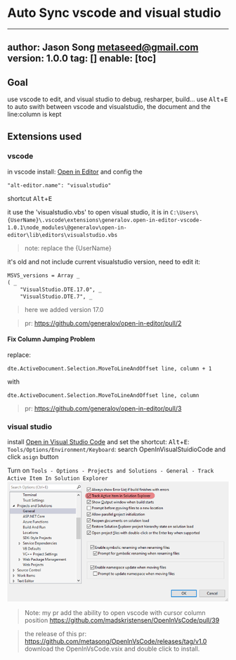
# Auto Sync vscode and visual studio
---
author: Jason Song <metaseed@gmail.com>
version: 1.0.0
tag: []
enable: [toc]
---
## Goal
use vscode to edit, and visual studio to debug, resharper, build...
use <kbd>Alt</kbd>+<kbd>E</kbd> to auto swith between vscode and visualstudio, the document and the line:column is kept
## Extensions used
### vscode
in vscode install: [Open in Editor](https://marketplace.visualstudio.com/items?itemName=generalov.open-in-editor-vscode) and config the 
```
"alt-editor.name": "visualstudio" 
```
shortcut <kbd>Alt</kbd>+<kbd>E</kbd>

it use the 'visualstudio.vbs' to open visual studio, it is in `C:\Users\{UserName}\.vscode\extensions\generalov.open-in-editor-vscode-1.0.1\node_modules\@generalov\open-in-editor\lib\editors\visualstudio.vbs`

> note: replace the {UserName}

it's old and not include current visualstudio version, need to edit it:
```vbs
MSVS_versions = Array _
( _
    "VisualStudio.DTE.17.0", _
    "VisualStudio.DTE.7", _
```
> here we added version 17.0

> pr: https://github.com/generalov/open-in-editor/pull/2

#### Fix Column Jumping Problem
replace:
```
dte.ActiveDocument.Selection.MoveToLineAndOffset line, column + 1
```
with
```
dte.ActiveDocument.Selection.MoveToLineAndOffset line, column
```
> pr: https://github.com/generalov/open-in-editor/pull/3

### visual studio
install [Open in Visual Studio Code](https://marketplace.visualstudio.com/items?itemName=MadsKristensen.OpeninVisualStudioCode)
and set the shortcut: <kbd>Alt</kbd>+<kbd>E</kbd>:
`Tools/Options/Environment/Keyboard`: search OpenInVisualStuidioCode and click `asign` button

Turn on `Tools - Options - Projects and Solutions - General - Track Active Item In Solution Explorer`
![](https://raw.githubusercontent.com/metasong/iam-data/master/documents/312/image/20231024T133719419Z-image.png)

> Note:
> my pr add the ability to open vscode with cursor column position
> https://github.com/madskristensen/OpenInVsCode/pull/39

> the release of this pr:
> https://github.com/metasong/OpenInVsCode/releases/tag/v1.0
> download the OpenInVsCode.vsix and double click to install.
